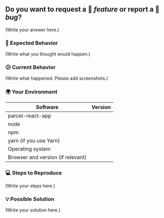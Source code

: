## Do you want to request a :rocket: _feature_ or report a :bug: _bug_?
(Write your answer here.)

### :thinking: Expected Behavior
(Write what you thought would happen.)

### :confused: Current Behavior
(Write what happened. Please add screenshots.)

### :earth_africa: Your Environment
| Software                          | Version |
|-----------------------------------|---------|
| parcel-react-app                  |         |
| node                              |         |
| npm                               |         |
| yarn (if you use Yarn)            |         |
| Operating system                  |         |
| Browser and version (if relevant) |         |

### :computer: Steps to Reproduce 
(Write your steps here.)

### :bulb: Possible Solution
(Write your solution here.)
